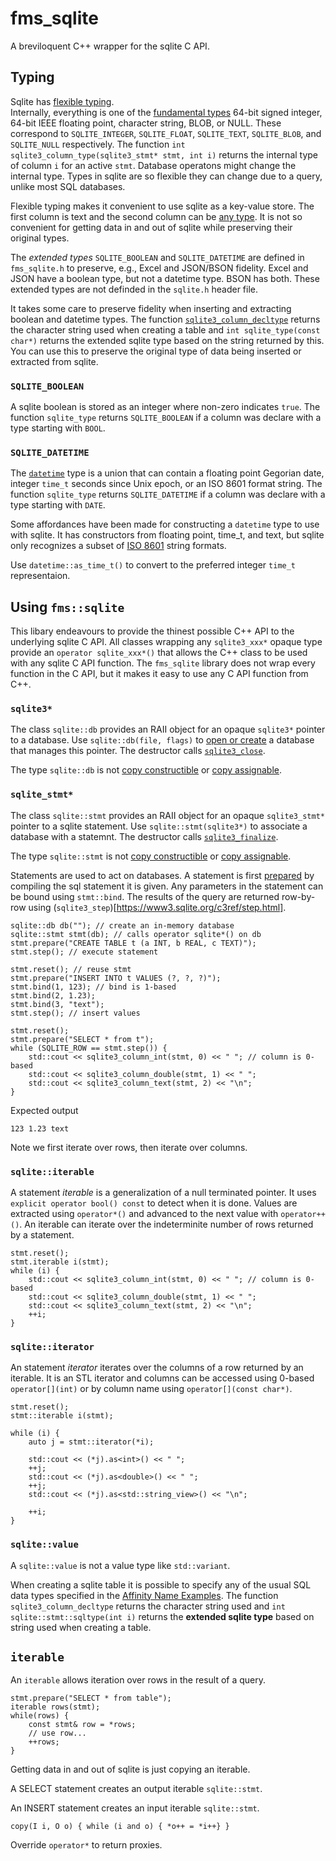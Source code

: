 # fms_sqlite

A breviloquent C++ wrapper for the sqlite C API.

## Typing

Sqlite has [flexible typing](https://www3.sqlite.org/flextypegood.html).  
Internally, everything is one of the 
[fundamental types](https://www3.sqlite.org/c3ref/c_blob.html) 
64-bit signed integer, 64-bit IEEE floating point, character string, BLOB, or NULL. 
These correspond to `SQLITE_INTEGER`, `SQLITE_FLOAT`, `SQLITE_TEXT`, `SQLITE_BLOB`,
and `SQLITE_NULL` respectively. 
The function `int sqlite3_column_type(sqlite3_stmt* stmt, int i)` 
returns the internal type of column `i` for an active `stmt`.
Database operatons might change the internal type.
Types in sqlite are so flexible they can change due to a query, unlike most SQL databases. 

Flexible typing makes it convenient to use sqlite as a key-value store. 
The first column is text and the second column can be 
[any type](http://oplaunch.com/blog/2015/04/30/the-truth-about-any-color-so-long-as-it-is-black/). 
It is not so convenient for getting data in and out of sqlite while preserving 
their original types.

The _extended types_ `SQLITE_BOOLEAN` and `SQLITE_DATETIME` are defined 
in `fms_sqlite.h` to preserve, e.g., Excel and JSON/BSON fidelity.
Excel and JSON have a boolean type, but not a datetime type. BSON has both.
These extended types are not definded in the `sqlite.h` header file.

It takes some care to preserve fidelity when inserting and extracting boolean and datetime types.
The function [`sqlite3_column_decltype`](https://www3.sqlite.org/c3ref/column_decltype.html)
returns the character string used when creating a table
and `int sqlite_type(const char*)` returns the extended sqlite type
based on the string returned by this.
You can use this to preserve the original type of data being
inserted or extracted from sqlite.

### `SQLITE_BOOLEAN`

A sqlite boolean is stored as an integer where non-zero indicates `true`.
The function `sqlite_type` returns `SQLITE_BOOLEAN` if a column
was declare with a type starting with `BOOL`.

### `SQLITE_DATETIME`

The [`datetime`](https://www.sqlite.org/lang_datefunc.html) type is a union
that can contain a floating point Gegorian date, integer `time_t` seconds
since Unix epoch, or an ISO 8601 format string.
The function `sqlite_type` returns `SQLITE_DATETIME` if a column
was declare with a type starting with `DATE`.

Some affordances have been made for constructing a `datetime` type
to use with sqlite. It has constructors from floating point, time_t,
and text, but sqlite only recognizes a subset of 
[ISO 8601](https://www.w3.org/TR/NOTE-datetime) string formats.

Use `datetime::as_time_t()` to convert to
the preferred integer `time_t` representaion. 

## Using `fms::sqlite`

This libary endeavours to provide the thinest possible C++ API
to the underlying sqlite C API. All classes wrapping any `sqlite3_xxx*` 
opaque type provide an `operator sqlite_xxx*()` that allows the C++ class to
be used with any sqlite C API function.
The `fms_sqlite` library does not wrap every function in the C API,
but it makes it easy to use any C API function from C++.

### `sqlite3*`

The class `sqlite::db` provides an RAII object for 
an opaque `sqlite3*` pointer to a database.
Use `sqlite::db(file, flags)` to 
[open or create](https://www3.sqlite.org/c3ref/open.html)
a database that manages this pointer. 
The destructor calls [`sqlite3_close`](https://www3.sqlite.org/c3ref/close.html).

The type `sqlite::db` is not 
[copy constructible](https://en.cppreference.com/w/cpp/named_req/CopyConstructible)
or [copy assignable](https://en.cppreference.com/w/cpp/named_req/CopyAssignable).

### `sqlite_stmt*`

The class `sqlite::stmt` provides an RAII object for 
an opaque `sqlite3_stmt*` pointer to a sqlite statement.
Use `sqlite::stmt(sqlite3*)` to 
associate a database with a statemnt. 
The destructor calls [`sqlite3_finalize`](https://www3.sqlite.org/c3ref/finalize.html).

The type `sqlite::stmt` is not 
[copy constructible](https://en.cppreference.com/w/cpp/named_req/CopyConstructible)
or [copy assignable](https://en.cppreference.com/w/cpp/named_req/CopyAssignable).

Statements are used to act on databases. A statement is first
[prepared](https://www3.sqlite.org/c3ref/prepare.html)
by compiling the sql statement it is given.
Any parameters in the statement can be bound using `stmt::bind`.
The results of the query are returned row-by-row using
(`sqlite3_step`)[https://www3.sqlite.org/c3ref/step.html].

```
sqlite::db db(""); // create an in-memory database
sqlite::stmt stmt(db); // calls operator sqlite*() on db
stmt.prepare("CREATE TABLE t (a INT, b REAL, c TEXT)");
stmt.step(); // execute statement

stmt.reset(); // reuse stmt
stmt.prepare("INSERT INTO t VALUES (?, ?, ?)");
stmt.bind(1, 123); // bind is 1-based
stmt.bind(2, 1.23);
stmt.bind(3, "text");
stmt.step(); // insert values

stmt.reset();
stmt.prepare("SELECT * from t");
while (SQLITE_ROW == stmt.step()) {
	std::cout << sqlite3_column_int(stmt, 0) << " "; // column is 0-based
	std::cout << sqlite3_column_double(stmt, 1) << " "; 
	std::cout << sqlite3_column_text(stmt, 2) << "\n"; 
}
```
Expected output
```
123 1.23 text
```

Note we first iterate over rows, then iterate over columns.

### `sqlite::iterable`

A statement _iterable_ is a generalization of a null terminated pointer.
It uses `explicit operator bool() const` to detect when it is done.
Values are extracted using `operator*()` and advanced to
the next value with `operator++()`.
An iterable can iterate over the indeterminite number of rows returned by a statement.

```
stmt.reset();
stmt.iterable i(stmt);
while (i) {
	std::cout << sqlite3_column_int(stmt, 0) << " "; // column is 0-based
	std::cout << sqlite3_column_double(stmt, 1) << " "; 
	std::cout << sqlite3_column_text(stmt, 2) << "\n";
	++i;
}
```
### `sqlite::iterator`

An statement _iterator_ iterates over the columns of a row
returned by an iterable. It is an STL iterator and columns
can be accessed using 0-based `operator[](int)` or by
column name using `operator[](const char*)`.
```
stmt.reset();
stmt::iterable i(stmt);

while (i) {
	auto j = stmt::iterator(*i);

	std::cout << (*j).as<int>() << " ";
	++j;
	std::cout << (*j).as<double>() << " ";
	++j;
	std::cout << (*j).as<std::string_view>() << "\n";

	++i;
}
```

### `sqlite::value`

A `sqlite::value` is not a value type like `std::variant`. 

When creating a sqlite table it is possible to specify any of the usual
SQL data types specified in the 
[Affinity Name Examples](https://www.sqlite.org/datatype3.html#affinity_name_examples).
The function `sqlite3_column_decltype` returns the character string used
and `int sqlite::stmt::sqltype(int i)` returns the **extended sqlite type**
based on string used when creating a table.


## `iterable`

An `iterable` allows iteration over rows in the result of a query.

```
stmt.prepare("SELECT * from table");
iterable rows(stmt);
while(rows) {
	const stmt& row = *rows;
	// use row...
	++rows;
}
```

Getting data in and out of sqlite is just copying an iterable.

A SELECT statement creates an output iterable `sqlite::stmt`.

An INSERT statement creates an input iterable `sqlite::stmt`.

`copy(I i, O o) { while (i and o) { *o++ = *i++} }`

Override `operator*` to return proxies.